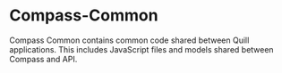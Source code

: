 Compass-Common
==============

Compass Common contains common code shared between Quill applications. This includes JavaScript 
files and models shared between Compass and API.
